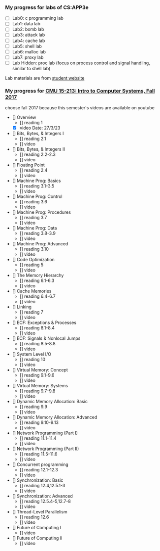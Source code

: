 ### My progress for labs of CS:APP3e

- [ ] Lab0: c programming lab
- [ ] Lab1: data lab
- [ ] Lab2: bomb lab
- [ ] Lab3: attack lab
- [ ] Lab4: cache lab
- [ ] Lab5: shell lab
- [ ] Lab6: malloc lab
- [ ] Lab7: proxy lab
- [ ] Lab Hidden: proc lab (focus on process control and signal handling, similar to shell lab)

Lab materials are from [student website](http://csapp.cs.cmu.edu/3e/labs.html)

### My progress for [CMU 15-213: Intro to Computer Systems, Fall 2017](http://www.cs.cmu.edu/afs/cs/academic/class/15213-f17/www/schedule.html)

choose fall 2017 because this semester's videos are available on youtube

- [] Overview
  - [] reading 1
  - [x] video Date: 27/3/23
- [] Bits, Bytes, & Integers I
  - [] reading 2.1
  - [] video
- [] Bits, Bytes, & Integers II
  - [] reading 2.2-2.3
  - [] video
- [] Floating Point
  - [] reading 2.4
  - [] video
- [] Machine Prog: Basics
  - [] reading 3.1-3.5
  - [] video
- [] Machine Prog: Control
  - [] reading 3.6
  - [] video
- [] Machine Prog: Procedures
  - [] reading 3.7
  - [] video
- [] Machine Prog: Data
  - [] reading 3.8-3.9
  - [] video
- [] Machine Prog: Advanced
  - [] reading 3.10
  - [] video
- [] Code Optimization
  - [] reading 5
  - [] video
- [] The Memory Hierarchy
  - [] reading 6.1-6.3
  - [] video
- [] Cache Memories
  - [] reading 6.4-6.7
  - [] video
- [] Linking
  - [] reading 7
  - [] video
- [] ECF: Exceptions & Processes
  - [] reading 8.1-8.4
  - [] video
- [] ECF: Signals & Nonlocal Jumps
  - [] reading 8.5-8.8
  - [] video
- [] System Level I/O
  - [] reading 10
  - [] video
- [] Virtual Memory: Concept
  - [] reading 9.1-9.6
  - [] video
- [] Virtual Memory: Systems
  - [] reading 9.7-9.8
  - [] video
- [] Dynamic Memory Allocation: Basic
  - [] reading 9.9
  - [] video
- [] Dynamic Memory Allocation: Advanced
  - [] reading 9.10-9.13
  - [] video
- [] Network Programming (Part I)
  - [] reading 11.1-11.4
  - [] video
- [] Network Programming (Part II)
  - [] reading 11.5-11.6
  - [] video
- [] Concurrent programming
  - [] reading 12.1-12.3
  - [] video
- [] Synchronization: Basic
  - [] reading 12.4,12.5.1-3
  - [] video
- [] Synchronization: Advanced
  - [] reading 12.5.4-5,12.7-8
  - [] video
- [] Thread-Level Parallelism
  - [] reading 12.6
  - [] video
- [] Future of Computing I
  - [] video
- [] Future of Computing II
  - [] video
